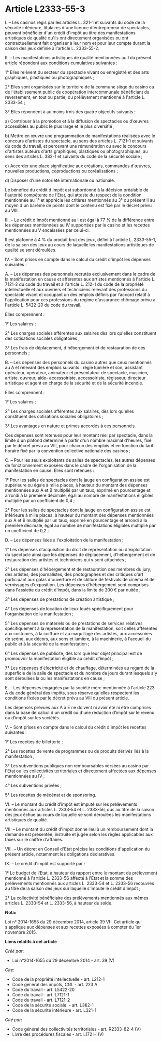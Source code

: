 # Article L2333-55-3

I. – Les casinos régis par les articles L. 321-1 et suivants du code de la sécurité intérieure, titulaires d'une licence
d'entrepreneur de spectacles, peuvent bénéficier d'un crédit d'impôt au titre des manifestations artistiques de qualité
qu'ils ont directement organisées ou ont contractuellement fait organiser à leur nom et pour leur compte durant la saison des
jeux définie à l'article L. 2333-55-2.

II. – Les manifestations artistiques de qualité mentionnées au I du présent article répondent aux conditions cumulatives
suivantes :

1° Elles relèvent du secteur du spectacle vivant ou enregistré et des arts graphiques, plastiques ou photographiques ;

2° Elles sont organisées sur le territoire de la commune siège du casino ou de l'établissement public de coopération
intercommunale bénéficiant du reversement, en tout ou partie, du prélèvement mentionné à l'article L. 2333-54 ;

3° Elles répondent à au moins trois des quatre objectifs suivants :

a) Contribuer à la promotion et à la diffusion de spectacles ou d'œuvres accessibles au public le plus large et le plus
diversifié ;

b) Mettre en œuvre une programmation de manifestations réalisées avec le concours d'artistes du spectacle, au sens des
articles L. 7121-1 et suivants du code du travail, et percevant une rémunération ou avec le concours d'artistes auteurs
d'arts graphiques, plastiques ou photographiques, au sens des articles L. 382-1 et suivants du code de la sécurité sociale ;

c) Accorder une place significative aux créations, commandes d'œuvres, nouvelles productions, coproductions ou
coréalisations ;

d) Disposer d'une notoriété internationale ou nationale.

Le bénéfice du crédit d'impôt est subordonné à la décision préalable de l'autorité compétente de l'Etat, qui atteste du
respect de la condition mentionnée au 1° et apprécie les critères mentionnés au 3° du présent II au moyen d'un barème de
points dont le contenu est fixé par le décret prévu au VIII.

III. – Le crédit d'impôt mentionné au I est égal à 77 % de la différence entre les dépenses mentionnées au IV supportées par
le casino et les recettes mentionnées au V encaissées par celui-ci.

Il est plafonné à 4 % du produit brut des jeux, défini à l'article L. 2333-55-1, de la saison des jeux au cours de laquelle
les manifestations artistiques de qualité se sont déroulées.

IV. – Sont prises en compte dans le calcul du crédit d'impôt les dépenses suivantes :

A. – Les dépenses des personnels recrutés exclusivement dans le cadre de la manifestation en cause et afférentes aux artistes
mentionnés à l'article L. 7121-2 du code du travail et à l'article L. 212-1 du code de la propriété intellectuelle et aux
ouvriers et techniciens relevant des professions du spectacle vivant et occupant un des emplois définis par l'accord relatif
à l'application pour ces professions du régime d'assurance chômage prévu à l'article L. 5422-20 du code du travail.

Elles comprennent :

1° Les salaires ;

2° Les charges sociales afférentes aux salaires dès lors qu'elles constituent des cotisations sociales obligatoires ;

3° Les frais de déplacement, d'hébergement et de restauration de ces personnels ;

B. – Les dépenses des personnels du casino autres que ceux mentionnés au A et relevant des emplois suivants : régie lumière
et son, assistant opérateur, opérateur, animateur et présentateur de spectacle, musicien, artiste, ouvreur, aide-
accessoiriste, accessoiriste, régisseur, directeur artistique et agent en charge de la sécurité et de la sécurité incendie.

Elles comprennent :

1° Les salaires ;

2° Les charges sociales afférentes aux salaires, dès lors qu'elles constituent des cotisations sociales obligatoires ;

3° Les avantages en nature et primes accordés à ces personnels.

Ces dépenses sont retenues pour leur montant réel par spectacle, dans la limite d'un plafond déterminé à partir d'un nombre
maximal d'heures, fixé par le décret prévu au VIII, pour chacun des emplois et en fonction du tarif horaire fixé par la
convention collective nationale des casinos ;

C. – Pour les seuls exploitants de salles de spectacles, les autres dépenses de fonctionnement exposées dans le cadre de
l'organisation de la manifestation en cause. Elles sont retenues :

1° Pour les salles de spectacles dont la jauge en configuration assise est supérieure ou égale à mille places, à hauteur du
montant des dépenses mentionnées aux A et B multiplié par un taux, exprimé en pourcentage et arrondi à la première décimale,
égal au nombre de manifestations éligibles multiplié par un coefficient de 0,4 ;

2° Pour les salles de spectacles dont la jauge en configuration assise est inférieure à mille places, à hauteur du montant
des dépenses mentionnées aux A et B multiplié par un taux, exprimé en pourcentage et arrondi à la première décimale, égal au
nombre de manifestations éligibles multiplié par un coefficient de 0,2 ;

D. – Les dépenses liées à l'exploitation de la manifestation :

1° Les dépenses d'acquisition du droit de représentation ou d'exploitation du spectacle ainsi que les dépenses de
déplacement, d'hébergement et de restauration des artistes et techniciens qui y sont attachées ;

2° Les dépenses d'hébergement et de restauration des membres du jury, des artistes, des journalistes, des photographes et des
critiques d'art participant aux galas d'ouverture et de clôture de festivals de cinéma et de vernissages d'exposition. Les
dépenses d'hébergement sont comprises dans l'assiette du crédit d'impôt, dans la limite de 200 € par nuitée ;

3° Les dépenses de prestations de création artistique ;

4° Les dépenses de location de lieux loués spécifiquement pour l'organisation de la manifestation ;

5° Les dépenses de matériels ou de prestations de services relatives spécifiquement à la représentation de la manifestation,
soit celles afférentes aux costumes, à la coiffure et au maquillage des artistes, aux accessoires de scène, aux décors, aux
sons et lumière, à la machinerie, à l'accueil du public et à la sécurité de la manifestation ;

6° Les dépenses de publicité, dès lors que leur objet principal est de promouvoir la manifestation éligible au crédit
d'impôt ;

7° Les dépenses d'électricité et de chauffage, déterminées au regard de la superficie de la salle de spectacle et du nombre
de jours durant lesquels s'y sont déroulées la ou les manifestations en cause ;

E. – Les dépenses engagées par la société mère mentionnée à l'article 223 A du code général des impôts, sous réserve qu'elles
respectent les conditions fixées par le décret prévu au VIII du présent article.

Les dépenses prévues aux A à E ne doivent ni avoir été ni être comprises dans la base de calcul d'un crédit ou d'une
réduction d'impôt sur le revenu ou d'impôt sur les sociétés.

V. – Sont prises en compte dans le calcul du crédit d'impôt les recettes suivantes :

1° Les recettes de billetterie ;

2° Les recettes de vente de programmes ou de produits dérivés liés à la manifestation ;

3° Les subventions publiques non remboursables versées au casino par l'Etat ou les collectivités territoriales et directement
affectées aux dépenses mentionnées au IV ;

4° Les subventions privées ;

5° Les recettes de mécénat et de sponsoring.

VI. – Le montant du crédit d'impôt est imputé sur les prélèvements mentionnés aux articles L. 2333-54 et L. 2333-56, dus au
titre de la saison des jeux échue au cours de laquelle se sont déroulées les manifestations artistiques de qualité.

VII. – Le montant du crédit d'impôt donne lieu à un remboursement dont la demande est présentée, instruite et jugée selon les
règles applicables aux taxes sur le chiffre d'affaires.

VIII. – Un décret en Conseil d'Etat précise les conditions d'application du présent article, notamment les obligations
déclaratives.

IX. – Le crédit d'impôt est supporté par :

1° Le budget de l'Etat, à hauteur du rapport entre le montant du prélèvement mentionné à l'article L. 2333-56 affecté à
l'Etat et la somme des prélèvements mentionnés aux articles L. 2333-54 et L. 2333-56 recouvrés au titre de la saison des jeux
sur laquelle s'impute le crédit d'impôt ;

2° La collectivité bénéficiaire des prélèvements mentionnés aux mêmes articles L. 2333-54 et L. 2333-56, à hauteur du solde.

**Nota:**

Loi n° 2014-1655 du 29 décembre 2014, article 39 VI : Cet article qui s'applique aux dépenses et aux recettes exposées à
compter du 1er novembre 2015.

**Liens relatifs à cet article**

_Créé par_:

  - Loi n°2014-1655 du 29 décembre 2014 - art. 39 (V)

_Cite_:

  - Code de la propriété intellectuelle - art. L212-1
  - Code général des impôts, CGI. - art. 223 A
  - Code du travail - art. L5422-20
  - Code du travail - art. L7121-1
  - Code du travail - art. L7121-2
  - Code de la sécurité sociale. - art. L382-1
  - Code de la sécurité intérieure - art. L321-1

_Cité par_:

  - Code général des collectivités territoriales - art. R2333-82-4 (V)
  - Livre des procédures fiscales - art. L172 H (V)
